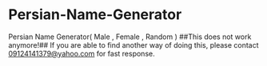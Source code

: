 # Persian-Name-Generator
Persian Name Generator( Male , Female , Random )
##This does not work anymore!##
If you are able to find another way of doing this, please contact 09124141379@yahoo.com for fast response.

